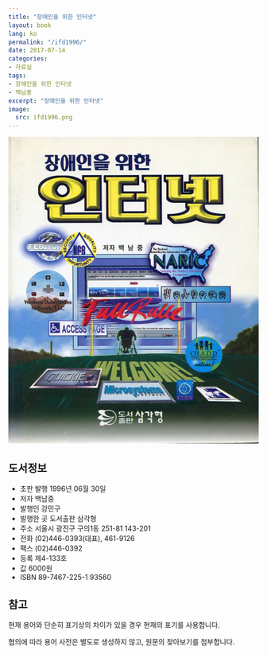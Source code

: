 ```yaml
---
title: "장애인을 위한 인터넷"
layout: book
lang: ko
permalink: "/ifd1996/"
date: 2017-07-14
categories:
- 자료실
tags:
- 장애인을 위한 인터넷
- 백남중
excerpt: "장애인을 위한 인터넷"
image:
  src: ifd1996.png
---
```


![장애인을 위한 인터넷 표지](/assets/img/ifd1996/cover.jpg)

## 도서정보

* 초판 발행 1996년 06월 30일
* 저자 백남중
* 발행인 강민구
* 발행한 곳 도서출판 삼각형
* 주소 서울시 광진구 구의1동 251-81 143-201
* 전화 (02)446-0393(대표), 461-9126
* 팩스 (02)446-0392
* 등록 제4-133호
* 값 6000원
* ISBN 89-7467-225-1 93560

## 참고
현재 용어와 단순히 표기상의 차이가 있을 경우 현재의 표기를 사용합니다.

협의에 따라 용어 사전은 별도로 생성하지 않고, 원문의 찾아보기를 첨부합니다.

